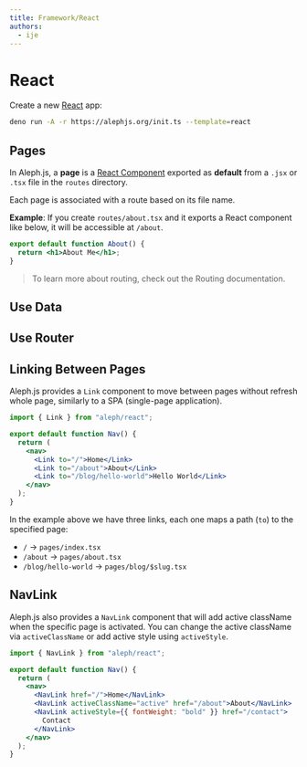 ```yaml
---
title: Framework/React
authors:
  - ije
---
```


# React

Create a new [React](https://reactjs.org) app:

```bash
deno run -A -r https://alephjs.org/init.ts --template=react
```

## Pages

In Aleph.js, a **page** is a
[React Component](https://reactjs.org/docs/components-and-props.html) exported
as **default** from a `.jsx` or `.tsx` file in the `routes` directory.

Each page is associated with a route based on its file name.

**Example**: If you create `routes/about.tsx` and it exports a React component
like below, it will be accessible at `/about`.

```jsx
export default function About() {
  return <h1>About Me</h1>;
}
```

> To learn more about routing, check out the Routing documentation.

## Use Data

## Use Router

## Linking Between Pages

Aleph.js provides a `Link` component to move between pages without refresh whole
page, similarly to a SPA (single-page application).

```jsx
import { Link } from "aleph/react";

export default function Nav() {
  return (
    <nav>
      <Link to="/">Home</Link>
      <Link to="/about">About</Link>
      <Link to="/blog/hello-world">Hello World</Link>
    </nav>
  );
}
```

In the example above we have three links, each one maps a path (`to`) to the
specified page:

- `/` → `pages/index.tsx`
- `/about` → `pages/about.tsx`
- `/blog/hello-world` → `pages/blog/$slug.tsx`

## NavLink

Aleph.js also provides a `NavLink` component that will add active className when
the specific page is activated. You can change the active className via
`activeClassName` or add active style using `activeStyle`.

```jsx
import { NavLink } from "aleph/react";

export default function Nav() {
  return (
    <nav>
      <NavLink href="/">Home</NavLink>
      <NavLink activeClassName="active" href="/about">About</NavLink>
      <NavLink activeStyle={{ fontWeight: "bold" }} href="/contact">
        Contact
      </NavLink>
    </nav>
  );
}
```
